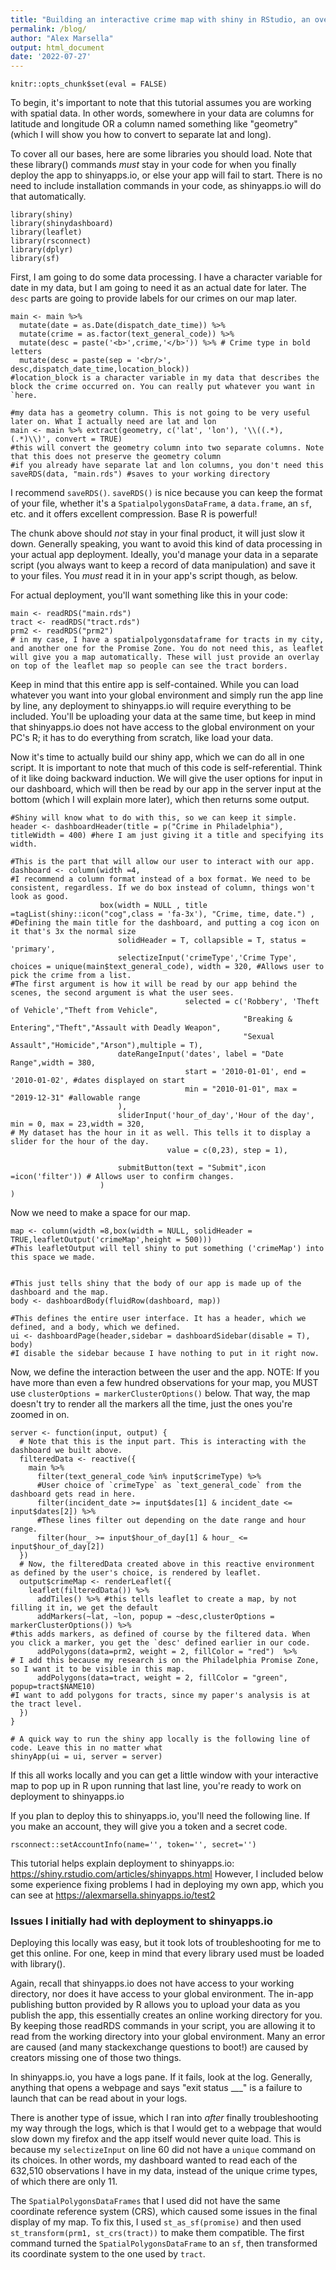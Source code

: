 ```yaml
---
title: "Building an interactive crime map with shiny in RStudio, an overly verbose tutorial"
permalink: /blog/
author: "Alex Marsella"
output: html_document
date: '2022-07-27'
---
```



```{r setup, include=FALSE}
knitr::opts_chunk$set(eval = FALSE)
```



To begin, it's important to note that this tutorial assumes you are working with spatial data. In other words, somewhere in your data are columns for latitude and longitude OR a column named something like "geometry" (which I will show you how to convert to separate lat and long). 

To cover all our bases, here are some libraries you should load. Note that these library() commands *must* stay in your code for when you finally deploy the app to shinyapps.io, or else your app will fail to start. There is no need to include installation commands in your code, as shinyapps.io will do that automatically. 

```{r}
library(shiny)
library(shinydashboard)
library(leaflet)
library(rsconnect)
library(dplyr)
library(sf)
```

First, I am going to do some data processing. I have a character variable for date in my data, but I am going to need it as an actual date for later. The `desc` parts are going to provide labels for our crimes on our map later. 

```{r}
main <- main %>%
  mutate(date = as.Date(dispatch_date_time)) %>% 
  mutate(crime = as.factor(text_general_code)) %>%
  mutate(desc = paste('<b>',crime,'</b>')) %>% # Crime type in bold letters
  mutate(desc = paste(sep = '<br/>', desc,dispatch_date_time,location_block)) 
#location_block is a character variable in my data that describes the block the crime occurred on. You can really put whatever you want in `here.

#my data has a geometry column. This is not going to be very useful later on. What I actually need are lat and lon
main <- main %>% extract(geometry, c('lat', 'lon'), '\\((.*), (.*)\\)', convert = TRUE) 
#this will convert the geometry column into two separate columns. Note that this does not preserve the geometry column
#if you already have separate lat and lon columns, you don't need this
saveRDS(data, "main.rds") #saves to your working directory

```
I recommend `saveRDS()`. `saveRDS()` is nice because you can keep the format of your file, whether it's a `SpatialpolygonsDataFrame`, a `data.frame`, an `sf`, etc. and it offers excellent compression. Base R is powerful!

The chunk above should *not* stay in your final product, it will just slow it down. Generally speaking, you want to avoid this kind of data processing in your actual app deployment. Ideally, you'd manage your data in a separate script (you always want to keep a record of data manipulation) and save it to your files. You *must* read it in in your app's script though, as below.

For actual deployment, you'll want something like this in your code:
```{r}
main <- readRDS("main.rds") 
tract <- readRDS("tract.rds") 
prm2 <- readRDS("prm2")
# in my case, I have a spatialpolygonsdataframe for tracts in my city, and another one for the Promise Zone. You do not need this, as leaflet will give you a map automatically. These will just provide an overlay on top of the leaflet map so people can see the tract borders.
```
Keep in mind that this entire app is self-contained. While you can load whatever you want into your global environment and simply run the app line by line, any deployment to shinyapps.io will require everything to be included. You'll be uploading your data at the same time, but keep in mind that shinyapps.io does not have access to the global environment on your PC's R; it has to do everything from scratch, like load your data. 

Now it's time to actually build our shiny app, which we can do all in one script. It is important to note that much of this code is self-referential. Think of it like doing backward induction. We will give the user options for input in our dashboard, which will then be read by our app in the server input at the bottom (which I will explain more later), which then returns some output.
```{r}
#Shiny will know what to do with this, so we can keep it simple. 
header <- dashboardHeader(title = p("Crime in Philadelphia"), titleWidth = 400) #here I am just giving it a title and specifying its width.

#This is the part that will allow our user to interact with our app. 
dashboard <- column(width =4,
#I recommend a column format instead of a box format. We need to be consistent, regardless. If we do box instead of column, things won't look as good.
                    box(width = NULL , title =tagList(shiny::icon("cog",class = 'fa-3x'), "Crime, time, date.") , #Defining the main title for the dashboard, and putting a cog icon on it that's 3x the normal size
                        solidHeader = T, collapsible = T, status = 'primary',
                        selectizeInput('crimeType','Crime Type', choices = unique(main$text_general_code), width = 320, #Allows user to pick the crime from a list. 
#The first argument is how it will be read by our app behind the scenes, the second argument is what the user sees. 
                                       selected = c('Robbery', 'Theft of Vehicle',"Theft from Vehicle",
                                                    "Breaking & Entering","Theft","Assault with Deadly Weapon",
                                                    "Sexual Assault","Homicide","Arson"),multiple = T),
                        dateRangeInput('dates', label = "Date Range",width = 380,
                                       start = '2010-01-01', end = '2010-01-02', #dates displayed on start
                                       min = "2010-01-01", max = "2019-12-31" #allowable range
                        ),
                        sliderInput('hour_of_day','Hour of the day', min = 0, max = 23,width = 320, 
# My dataset has the hour in it as well. This tells it to display a slider for the hour of the day.
                                   value = c(0,23), step = 1),

                        submitButton(text = "Submit",icon =icon('filter')) # Allows user to confirm changes.
                    )
)

```


Now we need to make a space for our map. 
```{r}
map <- column(width =8,box(width = NULL, solidHeader = TRUE,leafletOutput('crimeMap',height = 500))) 
#This leafletOutput will tell shiny to put something ('crimeMap') into this space we made. 


#This just tells shiny that the body of our app is made up of the dashboard and the map.
body <- dashboardBody(fluidRow(dashboard, map))

#This defines the entire user interface. It has a header, which we defined, and a body, which we defined. 
ui <- dashboardPage(header,sidebar = dashboardSidebar(disable = T), body)
#I disable the sidebar because I have nothing to put in it right now. 

```


Now, we define the interaction between the user and the app. 
NOTE: If you have more than even a few hundred observations for your map, you MUST use `clusterOptions = markerClusterOptions()` below. That way, the map doesn't try to render all the markers all the time, just the ones you're zoomed in on. 
```{r}
server <- function(input, output) {
  # Note that this is the input part. This is interacting with the dashboard we built above. 
  filteredData <- reactive({
    main %>%
      filter(text_general_code %in% input$crimeType) %>% 
      #User choice of `crimeType` as `text_general_code` from the dashboard gets read in here. 
      filter(incident_date >= input$dates[1] & incident_date <= input$dates[2]) %>%
      #These lines filter out depending on the date range and hour range.
      filter(hour_ >= input$hour_of_day[1] & hour_ <= input$hour_of_day[2])
  })
  # Now, the filteredData created above in this reactive environment as defined by the user's choice, is rendered by leaflet. 
  output$crimeMap <- renderLeaflet({
    leaflet(filteredData()) %>%
      addTiles() %>% #this tells leaflet to create a map, by not filling it in, we get the default
      addMarkers(~lat, ~lon, popup = ~desc,clusterOptions = markerClusterOptions()) %>% 
#this adds markers, as defined of course by the filtered data. When you click a marker, you get the `desc' defined earlier in our code. 
      addPolygons(data=prm2, weight = 2, fillColor = "red")  %>% 
# I add this because my research is on the Philadelphia Promise Zone, so I want it to be visible in this map.
      addPolygons(data=tract, weight = 2, fillColor = "green", popup=tract$NAME10) 
#I want to add polygons for tracts, since my paper's analysis is at the tract level. 
  })
}

# A quick way to run the shiny app locally is the following line of code. Leave this in no matter what
shinyApp(ui = ui, server = server)
```

If this all works locally and you can get a little window with your interactive map to pop up in R upon running that last line, you're ready to work on deployment to shinyapps.io

If you plan to deploy this to shinyapps.io, you'll need the following line. If you make an account, they will give you a token and a secret code.
```{r}
rsconnect::setAccountInfo(name='', token='', secret='')
```

This tutorial helps explain deployment to shinyapps.io: https://shiny.rstudio.com/articles/shinyapps.html
However, I included below some experience fixing problems I had in deploying my own app, which you can see at https://alexmarsella.shinyapps.io/test2

### Issues I initially had with deployment to shinyapps.io 
Deploying this locally was easy, but it took lots of troubleshooting for me to get this online.
For one, keep in mind that every library used must be loaded with library().

Again, recall that shinyapps.io does not have access to your working directory, nor does it have access to your global environment. The in-app publishing button provided by R allows you to upload your data as you publish the app, this essentially creates an online working directory for you. By keeping those readRDS commands in your script, you are allowing it to read from the working directory into your global environment. Many an error are caused (and many stackexchange questions to boot!) are caused by creators missing one of those two things. 


In shinyapps.io, you have a logs pane. If it fails, look at the log. Generally, anything that opens a webpage and says "exit status ___" is a failure to launch that can be read about in your logs.

There is another type of issue, which I ran into *after* finally troubleshooting my way through the logs, which is that I would get to a webpage that would slow down my firefox and the app itself would never quite load. This is because my `selectizeInput` on line 60 did not have a `unique` command on its choices. In other words, my dashboard wanted to read each of the 632,510 observations I have in my data, instead of the unique crime types, of which there are only 11. 

The `SpatialPolygonsDataFrames` that I used did not have the same coordinate reference system (CRS), which caused some issues in the final display of my map. To fix this, I used `st_as_sf(promise)` and then used `st_transform(prm1, st_crs(tract))` to make them compatible. The first command turned the `SpatialPolygonsDataFrame` to an `sf`, then transformed its coordinate system to the one used by `tract`. 
